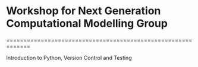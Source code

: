 # Workshop for Next Generation Computational Modelling Group 
=============================================================

Introduction to Python, Version Control and Testing


